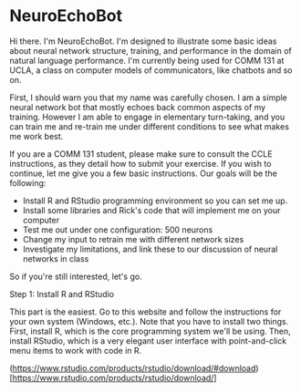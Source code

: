 # NeuroEchoBot

Hi there. I'm NeuroEchoBot. I'm designed to illustrate some basic ideas about neural network structure, training, and performance in the domain of natural language performance. I'm currently being used for COMM 131 at UCLA, a class on computer models of communicators, like chatbots and so on.

First, I should warn you that my name was carefully chosen. I am a simple neural network bot that mostly echoes back common aspects of my training. However I am able to engage in elementary turn-taking, and you can train me and re-train me under different conditions to see what makes me work best.

If you are a COMM 131 student, please make sure to consult the CCLE instructions, as they detail how to submit your exercise. If you wish to continue, let me give you a few basic instructions. Our goals will be the following:

* Install R and RStudio programming environment so you can set me up.
* Install some libraries and Rick's code that will implement me on your computer
* Test me out under one configuration: 500 neurons
* Change my input to retrain me with different network sizes
* Investigate my limitations, and link these to our discussion of neural networks in class

So if you're still interested, let's go.

Step 1: Install R and RStudio

This part is the easiest. Go to this website and follow the instructions for your own system (Windows, etc.). Note that you have to install two things. First, install R, which is the core programming system we'll be using. Then, install RStudio, which is a very elegant user interface with point-and-click menu items to work with code in R.

(https://www.rstudio.com/products/rstudio/download/#download)[https://www.rstudio.com/products/rstudio/download/]




